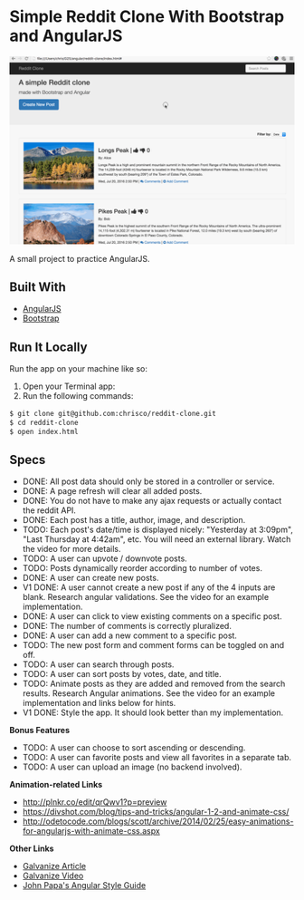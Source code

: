 # Simple Reddit Clone With Bootstrap and AngularJS

![Screenshot](reddit-clone.gif)

A small project to practice AngularJS.

## Built With

* [AngularJS](https://angularjs.org/)
* [Bootstrap](https://getbootstrap.com/)

## Run It Locally

Run the app on your machine like so:

1. Open your Terminal app:
2. Run the following commands:

````
$ git clone git@github.com:chrisco/reddit-clone.git
$ cd reddit-clone
$ open index.html
````

## Specs

* DONE: All post data should only be stored in a controller or service.
* DONE: A page refresh will clear all added posts.
* DONE: You do not have to make any ajax requests or actually contact the reddit API.
* DONE: Each post has a title, author, image, and description.
* TODO: Each post's date/time is displayed nicely: "Yesterday at 3:09pm", "Last Thursday at 4:42am", etc. You will need an external library. Watch the video for more details.
* TODO: A user can upvote / downvote posts.
* TODO: Posts dynamically reorder according to number of votes.
* DONE: A user can create new posts.
* V1 DONE: A user cannot create a new post if any of the 4 inputs are blank. Research angular validations. See the video for an example implementation.
* DONE: A user can click to view existing comments on a specific post.
* DONE: The number of comments is correctly pluralized.
* DONE: A user can add a new comment to a specific post.
* TODO: The new post form and comment forms can be toggled on and off.
* TODO: A user can search through posts.
* TODO: A user can sort posts by votes, date, and title.
* TODO: Animate posts as they are added and removed from the search results. Research Angular animations. See the video for an example implementation and links below for hints.
* V1 DONE: Style the app. It should look better than my implementation.

__Bonus Features__

* TODO: A user can choose to sort ascending or descending.
* TODO: A user can favorite posts and view all favorites in a separate tab.
* TODO: A user can upload an image (no backend involved).

__Animation-related Links__

* http://plnkr.co/edit/qrQwv1?p=preview
* https://divshot.com/blog/tips-and-tricks/angular-1-2-and-animate-css/
* http://odetocode.com/blogs/scott/archive/2014/02/25/easy-animations-for-angularjs-with-animate-css.aspx

__Other Links__

* [Galvanize Article](https://learn.galvanize.com/cohorts/66/articles/2972)
* [Galvanize Video]( https://github.com/gSchool/angular-curriculum/blob/master/Unit-1/11-reddit-clone.md)
* [John Papa's Angular Style Guide](https://github.com/johnpapa/angular-styleguide)
